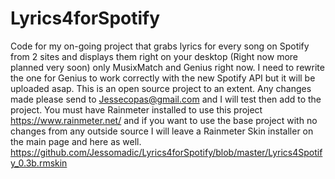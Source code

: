 # Lyrics4forSpotify
Code for my on-going project that grabs lyrics for every song on Spotify from 2 sites and displays them right on your desktop (Right now more planned very soon) only MusixMatch and Genius right now. I need to rewrite the one for Genius to work correctly with the new Spotify API but it will be uploaded asap. This is an open source project to an extent. Any changes made please send to Jessecopas@gmail.com and I will test then add to the project. You must have Rainmeter installed to use this project https://www.rainmeter.net/ and if you want to use the base project with no changes from any outside source I will leave a Rainmeter Skin installer on the main page and here as well. https://github.com/Jessomadic/Lyrics4forSpotify/blob/master/Lyrics4Spotify_0.3b.rmskin
